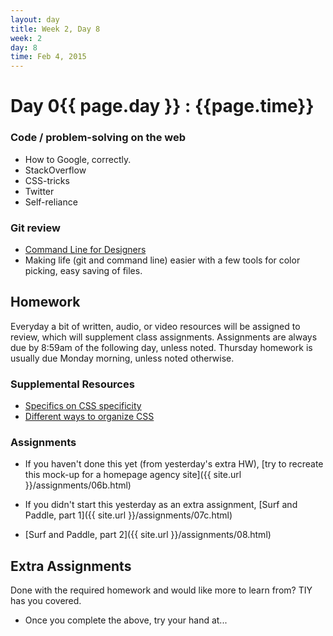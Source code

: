 ```yaml
---
layout: day
title: Week 2, Day 8
week: 2
day: 8
time: Feb 4, 2015
---
```


# Day 0{{ page.day }} : {{page.time}}

### Code / problem-solving on the web
* How to Google, correctly.
* StackOverflow
* CSS-tricks
* Twitter
* Self-reliance

<!--
### Accessibility on the web
* [A11y Project Checklist](http://a11yproject.com/checklist.html)
* [W3c on accessibility](http://www.w3.org/WAI/intro/accessibility.php) -->

### Git review
* [Command Line for Designers](http://www.forscreenonly.com)
* Making life (git and command line) easier with a few tools for color picking, easy saving of files.

## Homework
Everyday a bit of written, audio, or video resources will be assigned to review, which will supplement class assignments. Assignments are always due by 8:59am of the following day, unless noted. Thursday homework is usually due Monday morning, unless noted otherwise.

### Supplemental Resources
* [Specifics on CSS specificity](http://css-tricks.com/specifics-on-css-specificity/)
* [Different ways to organize CSS](http://mattstauffer.co/blog/organizing-css-oocss-smacss-and-bem)

### Assignments
* If you haven't done this yet (from yesterday's extra HW), [try to recreate this mock-up for a homepage agency site]({{ site.url }}/assignments/06b.html)

* If you didn't start this yesterday as an extra assignment, [Surf and Paddle, part 1]({{ site.url }}/assignments/07c.html)

* [Surf and Paddle, part 2]({{ site.url }}/assignments/08.html)

## Extra Assignments
Done with the required homework and would like more to learn from? TIY has you covered.

* Once you complete the above, try your hand at...

<!-- [Another "redlined" image to convert to Code]({{ site.url }}/assignments/0{{ page.day }}b.html) -->



